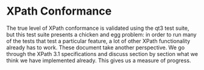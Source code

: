 # XPath Conformance

The true level of XPath conformance is validated using the qt3 test suite, but
this test suite presents a chicken and egg problem: in order to run many of the
tests that test a particular feature, a lot of other XPath functionality
already has to work. These document take another perspective. We go through the
XPath 3.1 specifications and discuss section by section what we think we have
implemented already. This gives us a measure of progress.
